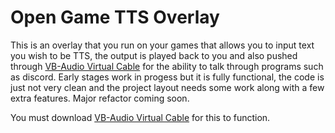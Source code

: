 # Open Game TTS Overlay

This is an overlay that you run on your games that allows you to input text you wish to be TTS, the output is played back to you and also pushed through [VB-Audio Virtual Cable](https://vb-audio.com/Cable/) for the ability to talk through programs such as discord.
Early stages work in progess but it is fully functional, the code is just not very clean and the project layout needs some work along with a few extra features. Major refactor coming soon.

You must download [VB-Audio Virtual Cable](https://vb-audio.com/Cable/) for this to function.

